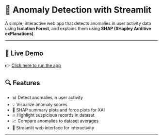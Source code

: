 # 🧠 Anomaly Detection with Streamlit

A simple, interactive web app that detects anomalies in user activity data using **Isolation Forest**, and explains them using **SHAP (SHapley Additive exPlanations)**.

---

## 🚀 Live Demo

👉 [Click here to run the app](https://hojlykhrpcnjopthtvrcnd.streamlit.app/)

## 🔍 Features

- 📊 Detect anomalies in user activity
- 💡 Visualize anomaly scores
- 🌈 SHAP summary plots and force plots for XAI
- 🔥 Highlight suspicious records in dataset
- 📈 Compare anomalies to dataset averages
- 🧪 Streamlit web interface for interactivity

---

